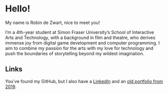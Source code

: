 # Hello!

My name is Robin de Zwart, nice to meet you!

I’m a 4th-year student at Simon Fraser University’s School of Interactive Arts and Technology, with a background in film and theatre, who derives immense joy from digital game development and computer programming. I aim to combine my passion for the arts with my love for technology and push the boundaries of storytelling beyond my wildest imagination.

## Links

You've found my GitHub, but I also have a [LinkedIn](https://www.linkedin.com/in/rdezwart/) and an [old portfolio from 2019](https://robindezwart.com/).
